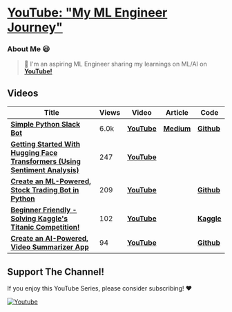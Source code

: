 # [**YouTube: "My ML Engineer Journey"**](https://www.youtube.com/@olivercarmont)

### About Me 😃

> 🤖 I'm an aspiring ML Engineer sharing my learnings on ML/AI on [**YouTube!**](https://www.youtube.com/@olivercarmont) 

## Videos

| Title                                              | Views | Video  | Article | Code | 
| --------------------------------------------------- | ---------- | ------------------ | ------------------ | ------------------ |
| [**Simple Python Slack Bot**](https://www.youtube.com/watch?v=DyzNPAuGtcU&t=26s&ab_channel=OliverCarmont) |⁠6.0k | [**YouTube**](https://www.youtube.com/watch?v=DyzNPAuGtcU&ab_channel=OliverCarmont)    | [**Medium**](https://olivercarmont.medium.com/how-to-make-a-simple-python-slack-bot-828d4a2f982c)  | [**Github**](https://github.com/olivercarmont/Python-Slack-Bot-In-2022/blob/main/README.md)         |
| [**Getting Started With Hugging Face Transformers (Using Sentiment Analysis)**](https://www.youtube.com/watch?v=bm8ibKugE-E&feature=youtu.be&ab_channel=OliverCarmont) |⁠247 | [**YouTube**](https://www.youtube.com/watch?v=ecPQP0V3T1w&t=446s&ab_channel=OliverCarmont)    |   |  
| [**Create an ML-Powered, Stock Trading Bot in Python**](https://www.youtube.com/watch?v=YFUljx0TDLE&ab_channel=OliverCarmont) |209| [**YouTube**](https://www.youtube.com/watch?v=YFUljx0TDLE&ab_channel=OliverCarmont)    |   | [**Github**]()        |
| [**Beginner Friendly - Solving Kaggle's Titanic Competition!**](https://www.youtube.com/watch?v=bm8ibKugE-E&feature=youtu.be&ab_channel=OliverCarmont) |⁠102 | [**YouTube**](https://www.youtube.com/watch?v=bm8ibKugE-E&feature=youtu.be&ab_channel=OliverCarmont)    |   | [**Kaggle**](https://www.kaggle.com/olivercarmont1/youtube-oliver-carmont-titanic-competition)        |
| [**Create an AI-Powered, Video Summarizer App**](https://www.youtube.com/watch?v=p1xBjx6rnmA&t=984s&ab_channel=OliverCarmont) |   94   | [**YouTube**](https://www.youtube.com/watch?v=p1xBjx6rnmA&t=984s&ab_channel=OliverCarmont)    |   | [**Github**](https://github.com/olivercarmont/youtube-video-summarizer-app/tree/main)        |






## Support The Channel!
If you enjoy this YouTube Series, please consider subscribing! ❤️

<a href="https://www.youtube.com/@olivercarmont?sub_confirmation=1"><img alt="Youtube" title="Youtube" src="https://img.shields.io/badge/-Subscribe-red?style=for-the-badge&logo=youtube&logoColor=white"/></a>

